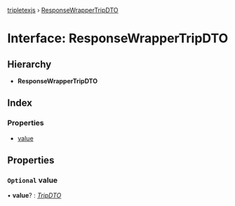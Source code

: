 [tripletexjs](../README.md) › [ResponseWrapperTripDTO](responsewrappertripdto.md)

# Interface: ResponseWrapperTripDTO

## Hierarchy

* **ResponseWrapperTripDTO**

## Index

### Properties

* [value](responsewrappertripdto.md#optional-value)

## Properties

### `Optional` value

• **value**? : *[TripDTO](tripdto.md)*
